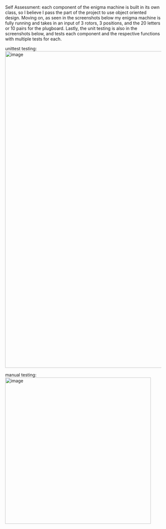Self Assessment: each component of the enigma machine is built in its own class, so I believe I pass the part of the project to use object oriented design. Moving on, as seen in the screenshots below my enigma machine is fully running and takes in an input of 3 rotors, 3 positions, and the 20 letters or 10 pairs for the plugboard. Lastly, the unit testing is also in the screenshots below, and tests each component and the respective functions with multiple tests for each.

unittest testing: <img width="1017" alt="image" src="https://github.com/user-attachments/assets/bde6a96d-9421-4461-8537-17acede162bf" />

manual testing: <img width="470" alt="image" src="https://github.com/user-attachments/assets/93ba2627-bb73-4e98-959a-b728ccf974e5" />

